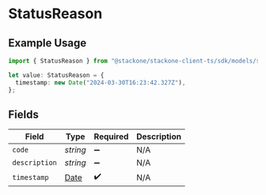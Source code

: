 # StatusReason

## Example Usage

```typescript
import { StatusReason } from "@stackone/stackone-client-ts/sdk/models/shared";

let value: StatusReason = {
  timestamp: new Date("2024-03-30T16:23:42.327Z"),
};
```

## Fields

| Field                                                                                         | Type                                                                                          | Required                                                                                      | Description                                                                                   |
| --------------------------------------------------------------------------------------------- | --------------------------------------------------------------------------------------------- | --------------------------------------------------------------------------------------------- | --------------------------------------------------------------------------------------------- |
| `code`                                                                                        | *string*                                                                                      | :heavy_minus_sign:                                                                            | N/A                                                                                           |
| `description`                                                                                 | *string*                                                                                      | :heavy_minus_sign:                                                                            | N/A                                                                                           |
| `timestamp`                                                                                   | [Date](https://developer.mozilla.org/en-US/docs/Web/JavaScript/Reference/Global_Objects/Date) | :heavy_check_mark:                                                                            | N/A                                                                                           |